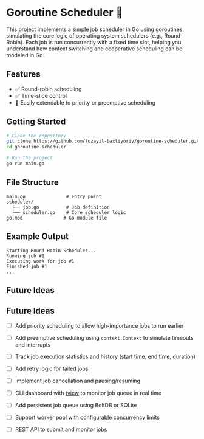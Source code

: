 # Goroutine Scheduler 🚦

This project implements a simple job scheduler in Go using goroutines, simulating the core logic of operating system schedulers (e.g., Round-Robin). Each job is run concurrently with a fixed time slot, helping you understand how context switching and cooperative scheduling can be modeled in Go.

## Features
- ✅ Round-robin scheduling
- ✅ Time-slice control
- 🧩 Easily extendable to priority or preemptive scheduling

## Getting Started
```bash
# Clone the repository
git clone https://github.com/fuzayil-baxtiyoriy/goroutine-scheduler.git
cd goroutine-scheduler

# Run the project
go run main.go
```

## File Structure
```
main.go               # Entry point
scheduler/
  ├── job.go          # Job definition
  └── scheduler.go    # Core scheduler logic
go.mod               # Go module file
```

## Example Output
```
Starting Round-Robin Scheduler...
Running job #1
Executing work for job #1
Finished job #1
...
```

## Future Ideas
## Future Ideas
- [ ] Add priority scheduling to allow high-importance jobs to run earlier
- [ ] Add preemptive scheduling using `context.Context` to simulate timeouts and interrupts
- [ ] Track job execution statistics and history (start time, end time, duration)
- [ ] Add retry logic for failed jobs
- [ ] Implement job cancellation and pausing/resuming
- [ ] CLI dashboard with [tview](https://github.com/rivo/tview) to monitor job queue in real time
- [ ] Add persistent job queue using BoltDB or SQLite
- [ ] Support worker pool with configurable concurrency limits
- [ ] REST API to submit and monitor jobs

